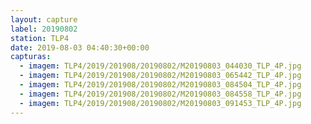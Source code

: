 ```yaml
---
layout: capture
label: 20190802
station: TLP4
date: 2019-08-03 04:40:30+00:00
capturas:
  - imagem: TLP4/2019/201908/20190802/M20190803_044030_TLP_4P.jpg
  - imagem: TLP4/2019/201908/20190802/M20190803_065442_TLP_4P.jpg
  - imagem: TLP4/2019/201908/20190802/M20190803_084504_TLP_4P.jpg
  - imagem: TLP4/2019/201908/20190802/M20190803_084558_TLP_4P.jpg
  - imagem: TLP4/2019/201908/20190802/M20190803_091453_TLP_4P.jpg
---
```

